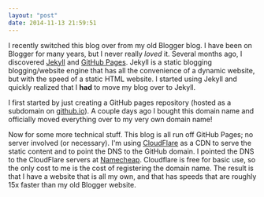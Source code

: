 ```yaml
---
layout: "post"
date: 2014-11-13 21:59:51
---
```


I recently switched this blog over from my old Blogger blog. I have been on Blogger for many years, but I never really *loved* it. Several months ago, I discovered [Jekyll](http://jekyllrb.com/) and [GitHub Pages](https://pages.github.com/). Jekyll is a static blogging blogging/website engine that has all the convenience of a dynamic website, but with the speed of a static HTML website. I started using Jekyll and quickly realized that I **had** to move my blog over to Jekyll.  

I first started by just creating a GitHub pages repository (hosted as a subdomain on [github.io](http://github.io)). A couple days ago I bought this domain name and officially moved everything over to my very own domain name!  

Now for some more technical stuff. This blog is all run off GitHub Pages; no server involved (or necessary). I'm using [CloudFlare](https://www.cloudflare.com/) as a CDN to serve the static content and to point the DNS to the GitHub domain. I pointed the DNS to the CloudFlare servers at [Namecheap](https://www.namecheap.com/). Cloudflare is free for basic use, so the only cost to me is the cost of registering the domain name. The result is that I have a website that is all my own, and that has speeds that are roughly 15x faster than my old Blogger website.